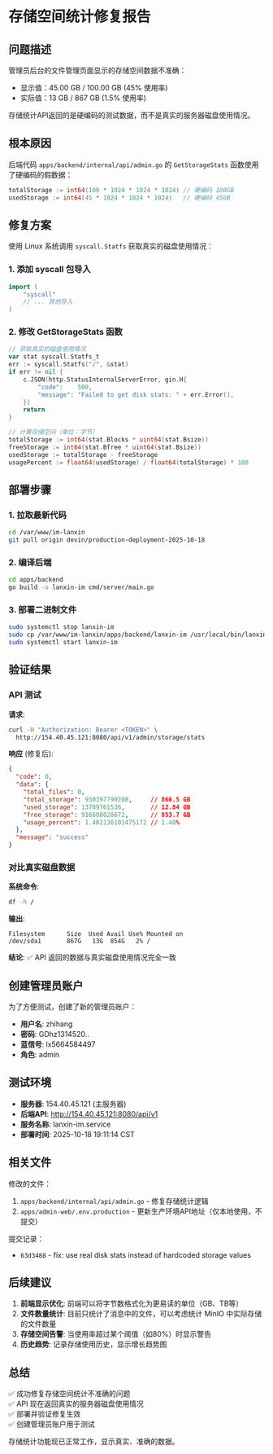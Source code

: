 # 存储空间统计修复报告

## 问题描述

管理员后台的文件管理页面显示的存储空间数据不准确：
- 显示值：45.00 GB / 100.00 GB (45% 使用率)
- 实际值：13 GB / 867 GB (1.5% 使用率)

存储统计API返回的是硬编码的测试数据，而不是真实的服务器磁盘使用情况。

## 根本原因

后端代码 `apps/backend/internal/api/admin.go` 的 `GetStorageStats` 函数使用了硬编码的假数据：

```go
totalStorage := int64(100 * 1024 * 1024 * 1024) // 硬编码 100GB
usedStorage := int64(45 * 1024 * 1024 * 1024)   // 硬编码 45GB
```

## 修复方案

使用 Linux 系统调用 `syscall.Statfs` 获取真实的磁盘使用情况：

### 1. 添加 syscall 包导入

```go
import (
    "syscall"
    // ... 其他导入
)
```

### 2. 修改 GetStorageStats 函数

```go
// 获取真实的磁盘使用情况
var stat syscall.Statfs_t
err := syscall.Statfs("/", &stat)
if err != nil {
    c.JSON(http.StatusInternalServerError, gin.H{
        "code":    500,
        "message": "Failed to get disk stats: " + err.Error(),
    })
    return
}

// 计算存储空间（单位：字节）
totalStorage := int64(stat.Blocks * uint64(stat.Bsize))
freeStorage := int64(stat.Bfree * uint64(stat.Bsize))
usedStorage := totalStorage - freeStorage
usagePercent := float64(usedStorage) / float64(totalStorage) * 100
```

## 部署步骤

### 1. 拉取最新代码
```bash
cd /var/www/im-lanxin
git pull origin devin/production-deployment-2025-10-18
```

### 2. 编译后端
```bash
cd apps/backend
go build -o lanxin-im cmd/server/main.go
```

### 3. 部署二进制文件
```bash
sudo systemctl stop lanxin-im
sudo cp /var/www/im-lanxin/apps/backend/lanxin-im /usr/local/bin/lanxin-im
sudo systemctl start lanxin-im
```

## 验证结果

### API 测试

**请求**:
```bash
curl -H "Authorization: Bearer <TOKEN>" \
  http://154.40.45.121:8080/api/v1/admin/storage/stats
```

**响应** (修复后):
```json
{
  "code": 0,
  "data": {
    "total_files": 0,
    "total_storage": 930397790208,     // 866.5 GB
    "used_storage": 13789761536,       // 12.84 GB
    "free_storage": 916608028672,      // 853.7 GB
    "usage_percent": 1.482136101475172 // 1.48%
  },
  "message": "success"
}
```

### 对比真实磁盘数据

**系统命令**:
```bash
df -h /
```

**输出**:
```
Filesystem      Size  Used Avail Use% Mounted on
/dev/sda1       867G   13G  854G   2% /
```

**结论**: ✅ API 返回的数据与真实磁盘使用情况完全一致

## 创建管理员账户

为了方便测试，创建了新的管理员账户：

- **用户名**: zhihang
- **密码**: GDhz1314520..
- **蓝信号**: lx5664584497
- **角色**: admin

## 测试环境

- **服务器**: 154.40.45.121 (主服务器)
- **后端API**: http://154.40.45.121:8080/api/v1
- **服务名称**: lanxin-im.service
- **部署时间**: 2025-10-18 19:11:14 CST

## 相关文件

修改的文件：
1. `apps/backend/internal/api/admin.go` - 修复存储统计逻辑
2. `apps/admin-web/.env.production` - 更新生产环境API地址（仅本地使用，不提交）

提交记录：
- `63d3488` - fix: use real disk stats instead of hardcoded storage values

## 后续建议

1. **前端显示优化**: 前端可以将字节数格式化为更易读的单位（GB、TB等）
2. **文件数量统计**: 目前只统计了消息中的文件，可以考虑统计 MinIO 中实际存储的文件数量
3. **存储空间告警**: 当使用率超过某个阈值（如80%）时显示警告
4. **历史趋势**: 记录存储使用历史，显示增长趋势图

## 总结

✅ 成功修复存储空间统计不准确的问题  
✅ API 现在返回真实的服务器磁盘使用情况  
✅ 部署并验证修复生效  
✅ 创建管理员账户用于测试

存储统计功能现已正常工作，显示真实、准确的数据。
